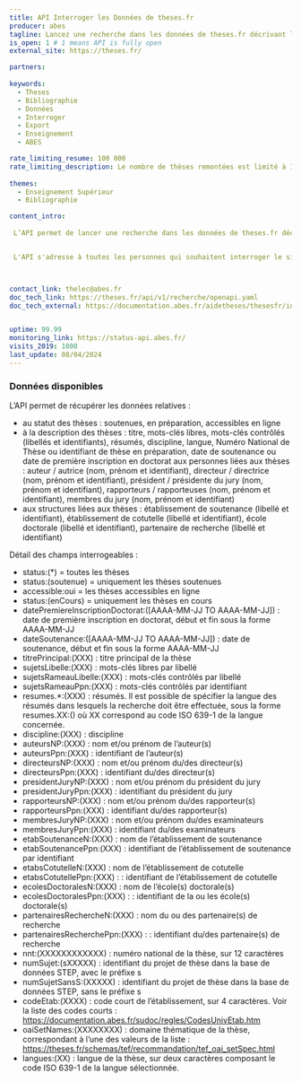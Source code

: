 ```yaml
---
title: API Interroger les Données de theses.fr
producer: abes
tagline: Lancez une recherche dans les données de theses.fr décrivant les thèses et les personnes liées aux thèses.
is_open: 1 # 1 means API is fully open
external_site: https://theses.fr/

partners:
 
keywords:
  - Theses
  - Bibliographie
  - Données
  - Interroger
  - Export
  - Enseignement
  - ABES

rate_limiting_resume: 100 000
rate_limiting_description: Le nombre de thèses remontées est limité à 100 000
 
themes:
  - Enseignement Supérieur
  - Bibliographie

content_intro:
  
 L’API permet de lancer une recherche dans les données de theses.fr décrivant les thèses et les personnes liées aux thèses. Les données sont récupérables au format JSON.


 L'API s'adresse à toutes les personnes qui souhaitent interroger le site theses.fr, récupérer les données relatives aux thèses de doctorat sur un périmètre donné pour les réutiliser au sein de leur propre système d'information, à des fins de recherche et de statistiques, pour constituer une base de données ou faire de la veille, c'est à dire les gestionnaires de métadonnées, enseignants-chercheurs, data scientist, bibliothécaires, etc.



contact_link: thelec@abes.fr
doc_tech_link: https://theses.fr/api/v1/recherche/openapi.yaml
doc_tech_external: https://documentation.abes.fr/aidetheses/thesesfr/index.html#PrincipeAPI


uptime: 99.99
monitoring_link: https://status-api.abes.fr/
visits_2019: 1000
last_update: 08/04/2024
---
```


### Données disponibles

L’API permet de récupérer les données relatives :
- au statut des thèses : soutenues, en préparation, accessibles en ligne
- à la description des thèses : titre, mots-clés libres, mots-clés contrôlés (libellés et identifiants), résumés, discipline, langue, Numéro National de Thèse ou identifiant de thèse en préparation, date de soutenance ou date de première inscription en doctorat
aux personnes liées aux thèses : auteur / autrice (nom, prénom et identifiant), directeur / directrice (nom, prénom et identifiant), président / présidente du jury (nom, prénom et identifiant), rapporteurs / rapporteuses (nom, prénom et identifiant), membres du jury (nom, prénom et identifiant)
- aux structures liées aux thèses : établissement de soutenance (libellé et identifiant), établissement de cotutelle (libellé et identifiant), école doctorale (libellé et identifiant), partenaire de recherche (libellé et identifiant)

Détail des champs interrogeables :
- status:(*) = toutes les thèses
- status:(soutenue) = uniquement les thèses soutenues
- accessible:oui = les thèses accessibles en ligne
- status:(enCours) = uniquement les thèses en cours
- datePremiereInscriptionDoctorat:([AAAA-MM-JJ TO AAAA-MM-JJ]) : date de première inscription en doctorat, début et fin sous la forme AAAA-MM-JJ
- dateSoutenance:([AAAA-MM-JJ TO AAAA-MM-JJ]) : date de soutenance, début et fin sous la forme AAAA-MM-JJ
- titrePrincipal:(XXX) : titre principal de la thèse
- sujetsLibelle:(XXX) : mots-clés libres par libellé
- sujetsRameauLibelle:(XXX) : mots-clés contrôlés par libellé
- sujetsRameauPpn:(XXX) : mots-clés contrôlés par identifiant
- resumes.\*:(XXX) : résumés. Il est possible de spécifier la langue des résumés dans lesquels la recherche doit être effectuée, sous la forme resumes.XX:() où XX correspond au code ISO 639-1 de la langue concernée.
- discipline:(XXX) : discipline
- auteursNP:(XXX) : nom et/ou prénom de l’auteur(s)
- auteursPpn:(XXX) : identifiant de l’auteur(s)
- directeursNP:(XXX) : nom et/ou prénom du/des directeur(s)
- directeursPpn:(XXX) : identifiant du/des directeur(s)
- presidentJuryNP:(XXX) : nom et/ou prénom du président du jury
- presidentJuryPpn:(XXX) : identifiant du président du jury
- rapporteursNP:(XXX) : nom et/ou prénom du/des rapporteur(s)
- rapporteursPpn:(XXX) : identifiant du/des rapporteur(s)
- membresJuryNP:(XXX) : nom et/ou prénom du/des examinateurs
- membresJuryPpn:(XXX) : identifiant du/des examinateurs
- etabSoutenanceN:(XXX) : nom de l’établissement de soutenance
- etabSoutenancePpn:(XXX) : identifiant de l’établissement de soutenance par identifiant
- etabsCotutelleN:(XXX) : nom de l’établissement de cotutelle
- etabsCotutellePpn:(XXX) : : identifiant de l’établissement de cotutelle
- ecolesDoctoralesN:(XXX) : nom de l’école(s) doctorale(s)
- ecolesDoctoralesPpn:(XXX) : : identifiant de la ou les école(s) doctorale(s)
- partenairesRechercheN:(XXX) : nom du ou des partenaire(s) de recherche
- partenairesRecherchePpn:(XXX) : : identifiant du/des partenaire(s) de recherche
- nnt:(XXXXXXXXXXXX) : numéro national de la thèse, sur 12 caractères
- numSujet:(sXXXXX) : identifiant du projet de thèse dans la base de données STEP, avec le préfixe s
- numSujetSansS:(XXXXX) : identifiant du projet de thèse dans la base de données STEP, sans le préfixe s
- codeEtab:(XXXX) : code court de l’établissement, sur 4 caractères. Voir la liste des codes courts : https://documentation.abes.fr/sudoc/regles/CodesUnivEtab.htm
- oaiSetNames:(XXXXXXXX) : domaine thématique de la thèse, correspondant à l’une des valeurs de la liste : https://theses.fr/schemas/tef/recommandation/tef_oai_setSpec.html
- langues:(XX) : langue de la thèse, sur deux caractères composant le code ISO 639-1 de la langue sélectionnée.
